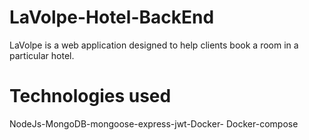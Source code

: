 # LaVolpe-Hotel-BackEnd
LaVolpe is a web application designed to help clients book a room in a particular hotel.

# Technologies used
NodeJs-MongoDB-mongoose-express-jwt-Docker- Docker-compose

